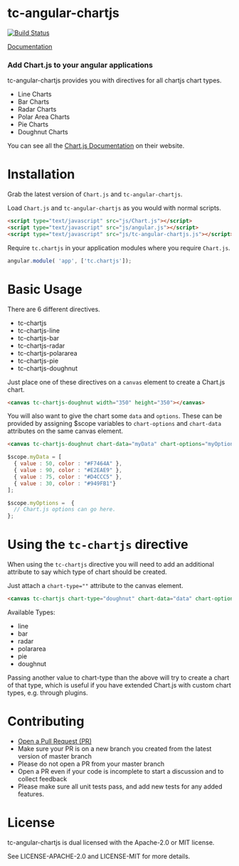tc-angular-chartjs
==================

[![Build Status](https://travis-ci.org/carlcraig/tc-angular-chartjs.svg)](https://travis-ci.org/carlcraig/tc-angular-chartjs)

[Documentation](http://carlcraig.github.io/tc-angular-chartjs/)

### Add Chart.js to your angular applications

tc-angular-chartjs provides you with directives for all chartjs chart types.

- Line Charts
- Bar Charts
- Radar Charts
- Polar Area Charts
- Pie Charts
- Doughnut Charts

You can see all the [Chart.js Documentation](http://www.chartjs.org/docs/) on their website.

Installation
============

Grab the latest version of `Chart.js` and `tc-angular-chartjs`.

Load `Chart.js` and `tc-angular-chartjs` as you would with normal scripts.

```html
<script type="text/javascript" src="js/Chart.js"></script>
<script type="text/javascript" src="js/angular.js"></script>
<script type="text/javascript" src="js/tc-angular-chartjs.js"></script>
```

Require `tc.chartjs` in your application modules where you require `Chart.js`.

```javascript
angular.module( 'app', ['tc.chartjs']);
```

Basic Usage
===========

There are 6 different directives.

- tc-chartjs
- tc-chartjs-line
- tc-chartjs-bar
- tc-chartjs-radar
- tc-chartjs-polararea
- tc-chartjs-pie
- tc-chartjs-doughnut

Just place one of these directives on a `canvas` element to create a Chart.js chart.

```html
<canvas tc-chartjs-doughnut width="350" height="350"></canvas>
```

You will also want to give the chart some `data` and `options`. These can be provided
by assigning $scope variables to `chart-options` and `chart-data` attributes on the same canvas element.

```html
<canvas tc-chartjs-doughnut chart-data="myData" chart-options="myOptions" width="350" height="350"></canvas>
```
```javascript
$scope.myData = [
  { value : 50, color : "#F7464A" },
  { value : 90, color : "#E2EAE9" },
  { value : 75, color : "#D4CCC5" },
  { value : 30, color : "#949FB1"}
];

$scope.myOptions =  {
  // Chart.js options can go here.
};
```

Using the `tc-chartjs` directive
================================

When using the `tc-chartjs` directive you will need to add an additional attribute to
say which type of chart should be created.

Just attach a `chart-type=""` attribute to the canvas element.

```html
<canvas tc-chartjs chart-type="doughnut" chart-data="data" chart-options="options" width="350" height="350"></canvas>
```

Available Types:

- line
- bar
- radar
- polararea
- pie
- doughnut

Passing another value to chart-type than the above will try to create a chart of
that type, which is useful if you have extended Chart.js with custom chart types,
e.g. through plugins.

Contributing
============

- [Open a Pull Request (PR)](https://github.com/carlcraig/tc-angular-chartjs/pull/new/master)
- Make sure your PR is on a new branch you created from the latest version of master branch
- Please do not open a PR from your master branch
- Open a PR even if your code is incomplete to start a discussion and to collect feedback
- Please make sure all unit tests pass, and add new tests for any added features.


License
=======

tc-angular-chartjs is dual licensed with the Apache-2.0 or MIT license.

See LICENSE-APACHE-2.0 and LICENSE-MIT for more details.

